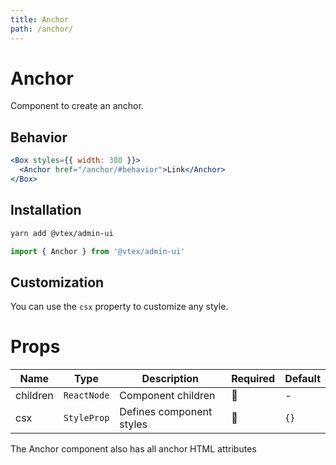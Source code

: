 ```yaml
---
title: Anchor
path: /anchor/
---
```


# Anchor

Component to create an anchor.

## Behavior

```jsx
<Box styles={{ width: 300 }}>
  <Anchor href="/anchor/#behavior">Link</Anchor>
</Box>
```

## Installation

```sh isStatic
yarn add @vtex/admin-ui
```

```jsx isStatic
import { Anchor } from '@vtex/admin-ui'
```

## Customization

You can use the `csx` property to customize any style.

# Props

| Name     | Type        | Description              | Required | Default |
| -------- | ----------- | ------------------------ | -------- | ------- |
| children | `ReactNode` | Component children       | 🚫       | -       |
| csx      | `StyleProp` | Defines component styles | 🚫       | `{}`    |

The Anchor component also has all anchor HTML attributes
